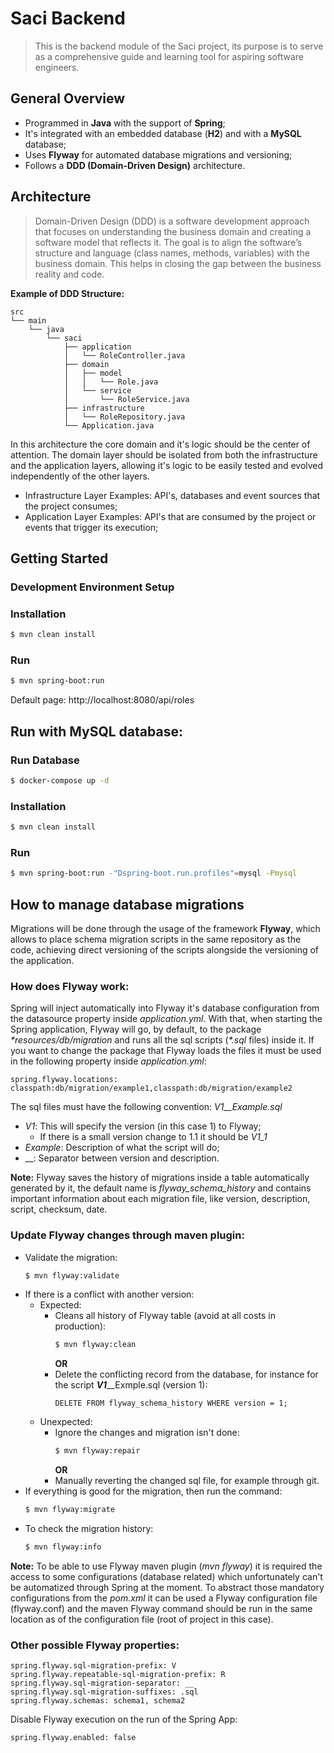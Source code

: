 # Saci Backend
> This is the backend module of the Saci project, its purpose is to serve as a comprehensive guide and learning tool for aspiring software engineers.

## General Overview
- Programmed in **Java** with the support of **Spring**;
- It's integrated with an embedded database (**H2**) and with a **MySQL** database;
- Uses **Flyway** for automated database migrations and versioning;
- Follows a **DDD (Domain-Driven Design)** architecture.

## Architecture
> Domain-Driven Design (DDD) is a software development approach that focuses on understanding the business domain and creating 
a software model that reflects it. The goal is to align the software’s structure and language (class names, methods, variables) 
with the business domain. This helps in closing the gap between the business reality and code.

**Example of DDD Structure:**
```
src
└── main
    └── java
        └── saci
            ├── application
            │   └── RoleController.java
            ├── domain
            │   ├── model
            │   │   └── Role.java
            │   └── service
            │       └── RoleService.java
            ├── infrastructure
            │   └── RoleRepository.java
            └── Application.java
```
In this architecture the core domain and it's logic should be the center of attention. The domain layer should be isolated 
from both the infrastructure and the application layers, allowing it's logic to be easily tested and evolved independently of the other layers.
- Infrastructure Layer Examples: API's, databases and event sources that the project consumes;
- Application Layer Examples: API's that are consumed by the project or events that trigger its execution; 

## Getting Started
### Development Environment Setup
### Installation
```bash
$ mvn clean install
```
### Run
```bash
$ mvn spring-boot:run
```
Default page: http://localhost:8080/api/roles

## Run with MySQL database:
### Run Database
```bash
$ docker-compose up -d
```
### Installation
```bash
$ mvn clean install
```
### Run
```bash
$ mvn spring-boot:run -"Dspring-boot.run.profiles"=mysql -Pmysql
```

## How to manage database migrations
Migrations will be done through the usage of the framework **Flyway**, which allows to place schema migration scripts in the 
same repository as the code, achieving direct versioning of the scripts alongside the versioning of the application.

### How does Flyway work:
Spring will inject automatically into Flyway it's database configuration from the datasource property inside _application.yml_.
With that, when starting the Spring application, Flyway will go, by default, to the package _*resources/db/migration_ and runs all the sql scripts (_*.sql_ files) inside it.
If you want to change the package that Flyway loads the files it must be used in the following property inside _application.yml_:
```
spring.flyway.locations: classpath:db/migration/example1,classpath:db/migration/example2
```
The sql files must have the following convention: _V1__Example.sql_
- _V1_: This will specify the version (in this case 1) to Flyway;
  - If there is a small version change to 1.1 it should be _V1_1_
- _Example_: Description of what the script will do;
- __: Separator between version and description.

**Note:** Flyway saves the history of migrations inside a table automatically generated by it, the default name is
_flyway_schema_history_ and contains important information about each migration file, like version, description, script, checksum, date.

### Update Flyway changes through maven plugin:
- Validate the migration:
  ```bash
  $ mvn flyway:validate 
  ``` 
- If there is a conflict with another version:
  - Expected:
    - Cleans all history of Flyway table (avoid at all costs in production):
      ```bash
      $ mvn flyway:clean 
      ``` 
      **OR**
    - Delete the conflicting record from the database, for instance for the script **_V1_**__Exmple.sql (version 1):
      ```
      DELETE FROM flyway_schema_history WHERE version = 1;
      ``` 
  - Unexpected:
    - Ignore the changes and migration isn't done:
      ```bash
      $ mvn flyway:repair 
      ``` 
      **OR**
    - Manually reverting the changed sql file, for example through git.
- If everything is good for the migration, then run the command:
  ```bash
  $ mvn flyway:migrate
  ``` 
- To check the migration history:
  ```bash
  $ mvn flyway:info 
  ```
**Note:** To be able to use Flyway maven plugin (_mvn flyway_) it is required the access to some configurations (database related)
which unfortunately can't be automatized through Spring at the moment.
To abstract those mandatory configurations from the _pom.xml_ it can be used a Flyway configuration file (flyway.conf)
and the maven Flyway command should be run in the same location as of the configuration file (root of project in this case).

### Other possible Flyway properties:
```
spring.flyway.sql-migration-prefix: V
spring.flyway.repeatable-sql-migration-prefix: R
spring.flyway.sql-migration-separator: __
spring.flyway.sql-migration-suffixes: .sql
spring.flyway.schemas: schema1, schema2
```
Disable Flyway execution on the run of the Spring App:
```
spring.flyway.enabled: false
```
